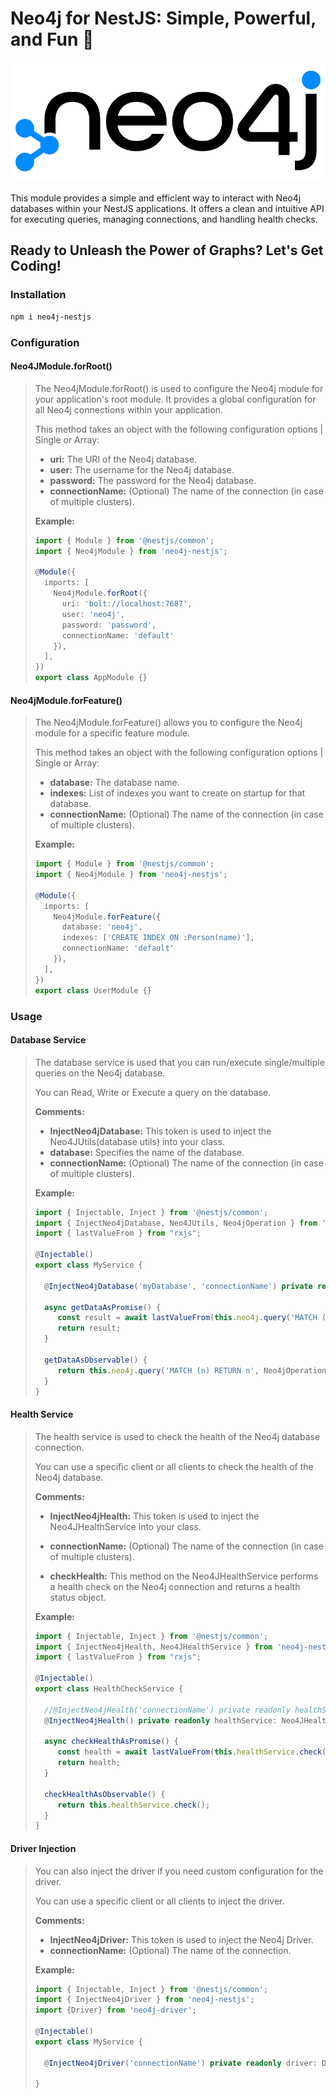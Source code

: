 # Neo4j for NestJS: Simple, Powerful, and Fun 🚀

![Neo4j Logo](assets/logo.png)
<br>
<br>
This module provides a simple and efficient way to interact with Neo4j databases within your NestJS applications. It
offers a clean and intuitive API for executing queries, managing connections, and handling health checks.

## Ready to Unleash the Power of Graphs? Let's Get Coding!

### Installation

```bash
npm i neo4j-nestjs
```

### Configuration

#### Neo4JModule.forRoot()

> The Neo4jModule.forRoot() is used to configure the Neo4j module for your application's root module. It provides a
> global configuration for all Neo4j connections within your application.
>
> This method takes an object with the following configuration options | Single or Array:
>
> * **uri:** The URI of the Neo4j database.
> * **user:** The username for the Neo4j database.
> * **password:** The password for the Neo4j database.
> * **connectionName:** (Optional) The name of the connection (in case of multiple clusters).
>
> **Example:**
>
> ```typescript
> import { Module } from '@nestjs/common';
> import { Neo4jModule } from 'neo4j-nestjs';
>
> @Module({
>   imports: [
>     Neo4jModule.forRoot({
>       uri: 'bolt://localhost:7687',
>       user: 'neo4j',
>       password: 'password',
>       connectionName: 'default'
>     }),
>   ],
> })
> export class AppModule {}
> ```

#### Neo4jModule.forFeature()

> The Neo4jModule.forFeature() allows you to configure the Neo4j module for a specific feature module.
>
> This method takes an object with the following configuration options | Single or Array:
>
> * **database:** The database name.
> * **indexes:** List of indexes you want to create on startup for that database.
> * **connectionName:** (Optional) The name of the connection (in case of multiple clusters).
>
> **Example:**
>
> ```typescript
> import { Module } from '@nestjs/common';
> import { Neo4jModule } from 'neo4j-nestjs';
>
> @Module({
>   imports: [
>     Neo4jModule.forFeature({
>       database: 'neo4j',
>       indexes: ['CREATE INDEX ON :Person(name)'],
>       connectionName: 'default'
>     }),
>   ],
> })
> export class UserModule {}
> ```

### Usage

#### Database Service

> The database service is used that you can run/execute single/multiple queries on the Neo4j database.
>
> You can Read, Write or Execute a query on the database.
>
> **Comments:**
>
> * **InjectNeo4jDatabase:** This token is used to inject the Neo4JUtils(database utils) into your class.
> * **database:** Specifies the name of the database.
> * **connectionName:** (Optional) The name of the connection (in case of multiple clusters).
>
> **Example:**
>
> ```typescript
> import { Injectable, Inject } from '@nestjs/common';
> import { InjectNeo4jDatabase, Neo4JUtils, Neo4jOperation } from 'neo4j-nestjs';
> import { lastValueFrom } from "rxjs";
> 
> @Injectable()
> export class MyService {
> 
>   @InjectNeo4jDatabase('myDatabase', 'connectionName') private readonly neo4j: Neo4JUtils;
> 
>   async getDataAsPromise() {
>      const result = await lastValueFrom(this.neo4j.query('MATCH (n) RETURN n', Neo4jOperation.READ));
>      return result;
>   }
>
>   getDataAsObservable() {
>      return this.neo4j.query('MATCH (n) RETURN n', Neo4jOperation.READ);
>   }
>}
> ```

#### Health Service

> The health service is used to check the health of the Neo4j database connection.
>
> You can use a specific client or all clients to check the health of the Neo4j database.
>
> **Comments:**
>
> * **InjectNeo4jHealth:** This token is used to inject the Neo4JHealthService into your class.
> * **connectionName:** (Optional) The name of the connection (in case of multiple clusters).
>
> * **checkHealth:** This method on the Neo4JHealthService performs a health check on the Neo4j connection and returns a
    health status object.
>
> **Example:**
>
> ```typescript
> import { Injectable, Inject } from '@nestjs/common';
> import { InjectNeo4jHealth, Neo4JHealthService } from 'neo4j-nestjs';
> import { lastValueFrom } from "rxjs";
> 
> @Injectable()
> export class HealthCheckService {
> 
>   //@InjectNeo4jHealth('connectionName') private readonly healthService: Neo4JHealthService; //a specific cluster (connectionName)
>   @InjectNeo4jHealth() private readonly healthService: Neo4JHealthService; //all clusters
> 
>   async checkHealthAsPromise() {
>      const health = await lastValueFrom(this.healthService.check());
>      return health;
>   }
>
>   checkHealthAsObservable() {
>      return this.healthService.check();
>   }
>}
> ```

#### Driver Injection

> You can also inject the driver if you need custom configuration for the driver.
>
> You can use a specific client or all clients to inject the driver.
>
> **Comments:**
>
> * **InjectNeo4jDriver:** This token is used to inject the Neo4j Driver.
> * **connectionName:** (Optional) The name of the connection.
>
> **Example:**
>
> ```typescript
> import { Injectable, Inject } from '@nestjs/common';
> import { InjectNeo4jDriver } from 'neo4j-nestjs';
> import {Driver} from 'neo4j-driver';
> 
> @Injectable()
> export class MyService {
> 
>   @InjectNeo4jDriver('connectionName') private readonly driver: Driver;
>
>}
> ```